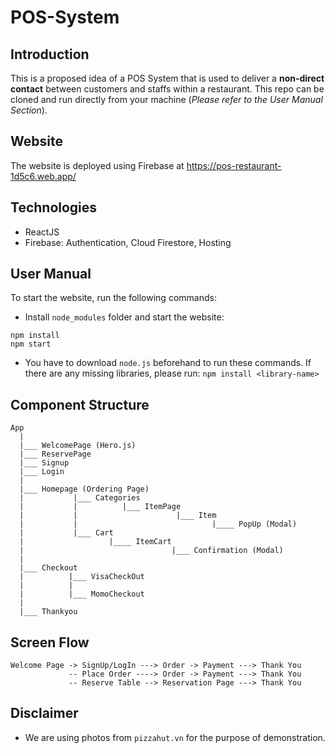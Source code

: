 # POS-System

## Introduction
This is a proposed idea of a POS System that is used to deliver a **non-direct contact** between customers and staffs within a restaurant. 
This repo can be cloned and run directly from your machine (_Please refer to the User Manual Section_).

## Website
The website is deployed using Firebase at 
https://pos-restaurant-1d5c6.web.app/

## Technologies
- ReactJS
- Firebase: Authentication, Cloud Firestore, Hosting

## User Manual

To start the website, run the following commands:

- Install `node_modules` folder and start the website:
```
npm install
npm start
```
- You have to download `node.js` beforehand to run these commands. If there are any missing libraries, please run: `npm install <library-name>`


## Component Structure

```
App
  |
  |___ WelcomePage (Hero.js)
  |___ ReservePage
  |___ Signup
  |___ Login
  |
  |___ Homepage (Ordering Page)
  |           |___ Categories     
  |           |          |___ ItemPage 
  |           |                      |___ Item
  |           |                              |____ PopUp (Modal)
  |           |___ Cart
  |                   |____ ItemCart
  |                                 |___ Confirmation (Modal) 
  |
  |___ Checkout
  |          |___ VisaCheckOut
  |          |               
  |          |___ MomoCheckout
  |
  |___ Thankyou
```

## Screen Flow

```
Welcome Page -> SignUp/LogIn ---> Order -> Payment ---> Thank You
             -- Place Order ----> Order -> Payment ---> Thank You
             -- Reserve Table --> Reservation Page ---> Thank You
```



## Disclaimer
- We are using photos from `pizzahut.vn` for the purpose of demonstration.
